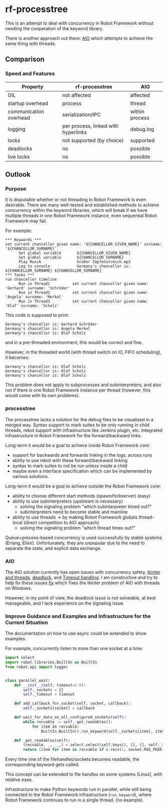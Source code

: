 # rf-processtree
This is an attempt to deal with concurrency in Robot Framework without needing the cooperation of the keyword library.

There is another approach out there: [AIO](https://github.com/test-fullautomation/RobotFramework_AIO) which attempts to achieve the same thing with threads.

## Comparison

### Speed and Features
| Property               | rf-processtree                      | AIO            |
| -------------          | -------------                       | -------------  |
| GIL                    | not affected                        | affected       |
| startup overhead       | process                             | thread         |
| communication overhead | serialization/IPC                   | within process |
| logging                | per process, linked with hyperlinks | debug.log      |
| locks                  | not supported (by choice)           | supported      |
| deadlocks              | no                                  | possible       |
| live locks             | no                                  | possible       |

## Outlook
### Purpose

It is disputable whether or not threading in Robot Framework is even desirable. There are many well-tested and established methods to achieve concurrency within the keyword libraries, which will break if we have multiple threads in one Robot Framework instance, even sequential Robot Framework may fail.

For example:
```robot
*** Keywords ***
set current chancellor given name: '${CHANCELLOR_GIVEN_NAME}' surname: '${CHANCELLOR_SURNAME}'
      Set global variable       ${CHANCELLOR_GIVEN_NAME}
      Set global variable       ${CHANCELLOR_SURNAME}
      Play Musik                Großer Zapfenstreich.mp3
      Log to console            Germany's chancellor is: ${CHANCELLOR_SURNAME} ${CHANCELLOR_SURNAME}
*** Tasks ***
run chancellor timeline
      Run in Thread1          set current chancellor given name: 'Gerhard' surname: 'Schröder'
      Run in Thread2          set current chancellor given name: 'Angela' surname: 'Merkel'
      Run in Thread3          set current chancellor given name: 'Olaf' surname: 'Scholz'
```
This code is supposed to print:
```
Germany's chancellor is: Gerhard Schröder
Germany's chancellor is: Angela Merkel
Germany's chancellor is: Olaf Scholz
```
and in a pre-threaded environment, this would be correct and fine.

However, in the threaded world (with thread switch on IO, FIFO scheduling), it becomes:
```
Germany's chancellor is: Olaf Scholz
Germany's chancellor is: Olaf Scholz
Germany's chancellor is: Olaf Scholz
```
This problem does not apply to subprocesses and subinterpreters, and also not if there is one Robot Framework instance per thread (however, this would come with its own problems).

### processtree
The processtree lacks a solution for the debug files to be visualized in a merged way. Syntax support to mark suites to be only running in child threads, rebot support with infrastructure like Jenkins plugin, etc. Integrated infrastructure in Robot Framework for the forward/backward links.

Long-term it would be a goal to achieve inside Robot Framework core:
 - support for backwards and forwards linking in the logs, across runs
 - ability to use rebot with these forward/backward linking
 - syntax to mark suites to not be run unless inside a child
 - maybe even a interface specification which can be implemented by various solutions.

Long-term it would be a goal to achieve outside the Robot Framework core:
 - ability to choose different start methods (spawn/forkserver) (easy)
 - ability to use subinterpreters (upstream is necessary)
   - solving the signaling problem "which subinterpreter timed out?"
   - subinterpreters need to become stable and mainline
 - ability to use threads -> by making Robot Framework globals thread-local (direct competition to AIO approach)
   - solving the signaling problem "which thread times out?"

Queue+process-based concurrency is used successfully by stable systems (Erlang, Elixir). Unfortunately, they are unpopular due to the need to separate the state, and explicit
data exchange.

### AIO
The AIO solution currently has open issues with concurrency safety,
[tkinter and threads](https://github.com/test-fullautomation/robotframework/issues/110),
[deadlock](https://github.com/test-fullautomation/robotframework/issues/117), and 
[Timeout handling](https://github.com/test-fullautomation/robotframework/issues/118). I am constructive and try to help fix these issues [fix](https://github.com/robotframework/robotframework/pull/5343) which fixes the tkinter problem of AIO with threads on Windows.

However, in my point of view, the deadlock issue is not solveable, at best manageable, and I lack experience on the signaling issue.

### Improve Guidance and Examples and Infrastructure for the Current Situation

The documentation on how to use async could be extended to show examples.

For example, concurrently listen to more than one socket at a time:
```python
import select
import robot.libraries.BuiltIn as BuiltIn
from robot.api import logger


class parallel_wait:
    def __init__(self, timeout=5.0):
        self._sockets = {}
        self._timeout = timeout

    def add_callback_for_socket(self, socket, callback):
        self._sockets[socket] = callback

    def wait_for_data_on_all_configured_sockets(self):
        while recvable := self._get_readables():
            for item in recvable:
                BuiltIn.BuiltIn().run_keyword(self._sockets[item], item)

    def _get_readables(self):
        (recvable, _, __,) = select.select(self.keys(), [], [], self._timeout)
        return (item for item in recvable if s.recv(1, socket.MSG_PEEK))
```
Every time one of the filehandles/sockets becomes readable, the corresponding keyword gets called.

This concept can be extended to file handles on some systems (Linux), with relative ease.

Infrastructure to make Python keywords run in parallel, while still being connected to the Robot Framework
infrastructure (`run_keyword`), where Robot Framework continues to run in a single thread. (no example).

